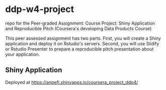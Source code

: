 # ddp-w4-project
repo for the Peer-graded Assignment: Course Project: Shiny Application and Reproducible Pitch (Coursera's developing Data Products Course)

This peer assessed assignment has two parts. First, you will create a Shiny application and deploy it on Rstudio's servers. Second, you will use Slidify or Rstudio Presenter to prepare a reproducible pitch presentation about your application.

## Shiny Application
Deployed at https://anpefi.shinyapps.io/coursera_project_ddp4/

